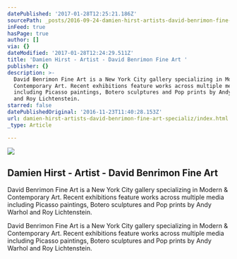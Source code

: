 ```yaml
---
datePublished: '2017-01-28T12:25:21.186Z'
sourcePath: _posts/2016-09-24-damien-hirst-artists-david-benrimon-fine-art-specializ.md
inFeed: true
hasPage: true
author: []
via: {}
dateModified: '2017-01-28T12:24:29.511Z'
title: 'Damien Hirst - Artist - David Benrimon Fine Art '
publisher: {}
description: >-
  David Benrimon Fine Art is a New York City gallery specializing in Modern &
  Contemporary Art. Recent exhibitions feature works across multiple media
  including Picasso paintings, Botero sculptures and Pop prints by Andy Warhol
  and Roy Lichtenstein.
starred: false
datePublishedOriginal: '2016-11-23T11:40:28.153Z'
url: damien-hirst-artists-david-benrimon-fine-art-specializ/index.html
_type: Article

---
```

<article style=""><img src="https://imgflo.herokuapp.com/graph/2b2431f8e7ba7b0/0f19581bb34d7b62c5eebe8304fbff00/noop.jpeg?input=https%3A%2F%2Fs3.amazonaws.com%2Ffiles.collageplatform.com.prod%2Fimage_cache%2F1010x580_fit%2F54188ee109a72c022291c1d0%2Fea4897f25c1177255a00b820ced4e2b7.jpeg" /><h1>Damien Hirst - Artist - David Benrimon Fine Art </h1><p>David Benrimon Fine Art is a New York City gallery specializing in Modern &amp; Contemporary Art. Recent exhibitions feature works across multiple media including Picasso paintings, Botero sculptures and Pop prints by Andy Warhol and Roy Lichtenstein.</p></article>

David Benrimon Fine Art is a New York City gallery specializing in Modern & Contemporary Art. Recent exhibitions feature works across multiple media including Picasso paintings, Botero sculptures and Pop prints by Andy Warhol and Roy Lichtenstein.